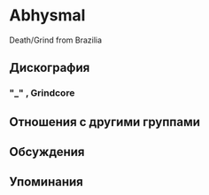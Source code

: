 # Abhysmal

Death/Grind from Brazilia

## Дискография

### "_" , Grindcore




## Отношения с другими группами


## Обсуждения


## Упоминания

